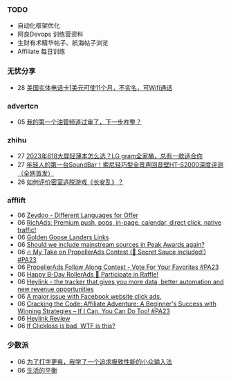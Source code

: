 ### TODO
-  自动化框架优化
-  阿良Devops 训练营资料
-  生财有术精华帖子、航海帖子浏览
-  Affiliate 每日训练

### 无忧分享
<!-- ruyo:START -->
-  28 [美国实体电话卡1美元可使11个月，不实名，可Wifi通话](https://51.ruyo.net/18487.html)<!-- ruyo:END -->

### advertcn
<!-- advertcn:START -->
-  05 [我的第一个油管频道过审了，下一步咋整？](https://www.advertcn.com/forum.php?mod=viewthread&tid=112369)<!-- advertcn:END -->

### zhihu
<!-- zhihu:START -->
-  27 [2023年618大屏轻薄本怎么选？LG gram全家桶，总有一款适合你](http://zhuanlan.zhihu.com/p/632641888?utm_campaign=rss&utm_medium=rss&utm_source=rss&utm_content=title)
-  27 [年轻人的第一台SoundBar！索尼轻巧型全景声回音壁HT-S2000深度评测（全网首发）](http://zhuanlan.zhihu.com/p/630990296?utm_campaign=rss&utm_medium=rss&utm_source=rss&utm_content=title)
-  26 [如何评价密室逃脱游戏《长安乱》？](http://www.zhihu.com/question/563950552/answer/3045961312?utm_campaign=rss&utm_medium=rss&utm_source=rss&utm_content=title)<!-- zhihu:END -->

### afflift
<!-- afflift:START -->
-  06 [Zeydoo - Different Languages for Offer](https://afflift.com/f/threads/zeydoo-different-languages-for-offer.11753/)
-  06 [RichAds: Premium push, pops, in-page, calendar, direct click, native traffic!](https://afflift.com/f/threads/richads-premium-push-pops-in-page-calendar-direct-click-native-traffic.991/)
-  06 [Golden Goose Landers Links](https://afflift.com/f/threads/golden-goose-landers-links.11743/)
-  06 [Should we include mainstream sources in Peak Awards again?](https://afflift.com/f/threads/should-we-include-mainstream-sources-in-peak-awards-again.11756/)
-  06 [🔥 My Take on PropellerAds Contest &lpar;🍅 Secret Sauce included!&rpar; #PA23](https://afflift.com/f/threads/%F0%9F%94%A5-my-take-on-propellerads-contest-%F0%9F%8D%85-secret-sauce-included-pa23.11642/)
-  06 [PropellerAds Follow Along Contest - Vote For Your Favorites #PA23](https://afflift.com/f/threads/propellerads-follow-along-contest-vote-for-your-favorites-pa23.11724/)
-  06 [Happy B-Day RollerAds 🎁 Participate in Raffle!](https://afflift.com/f/threads/happy-b-day-rollerads-%F0%9F%8E%81-participate-in-raffle.11718/)
-  06 [Heylink - the tracker that gives you more data, better automation and new revenue opportunities](https://afflift.com/f/threads/heylink-the-tracker-that-gives-you-more-data-better-automation-and-new-revenue-opportunities.11431/)
-  06 [A major issue with Facebook website click ads.](https://afflift.com/f/threads/a-major-issue-with-facebook-website-click-ads.11732/)
-  06 [Cracking the Code: Affiliate Adventure: A Beginner&#39;s Success with Winning Strategies – If I Can, You Can Do Too! #PA23](https://afflift.com/f/threads/cracking-the-code-affiliate-adventure-a-beginners-success-with-winning-strategies-%E2%80%93-if-i-can-you-can-do-too-pa23.11559/)
-  06 [Heylink Review](https://afflift.com/f/threads/heylink-review.11757/)
-  06 [If Clickloss is bad, WTF is this?](https://afflift.com/f/threads/if-clickloss-is-bad-wtf-is-this.11719/)<!-- afflift:END -->

### 少数派
<!-- sspai:START -->
-  06 [为了打字更爽，我学了一个追求极致性能的小众输入法](https://sspai.com/post/83376)
-  06 [生活的平衡](https://sspai.com/post/82961)<!-- sspai:END -->
